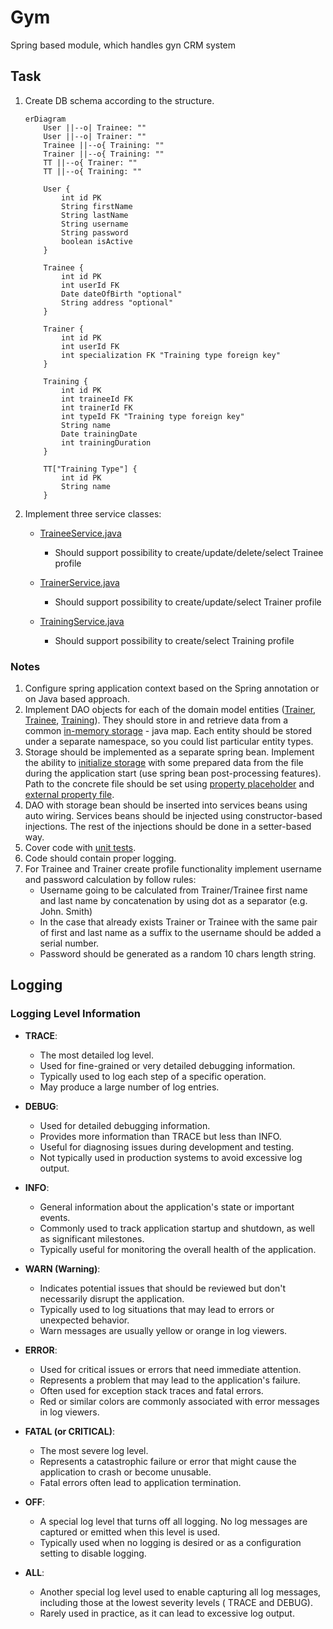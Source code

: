 # Gym

Spring based module, which handles gyn CRM system

## Task

1. Create DB schema according to the structure.

    ```mermaid
    erDiagram
        User ||--o| Trainee: ""
        User ||--o| Trainer: ""
        Trainee ||--o{ Training: ""
        Trainer ||--o{ Training: ""
        TT ||--o{ Trainer: ""
        TT ||--o{ Training: ""
    
        User {
            int id PK
            String firstName
            String lastName
            String username
            String password
            boolean isActive
        }
    
        Trainee {
            int id PK
            int userId FK
            Date dateOfBirth "optional"
            String address "optional"
        }
    
        Trainer {
            int id PK
            int userId FK
            int specialization FK "Training type foreign key"
        }
    
        Training {
            int id PK
            int traineeId FK
            int trainerId FK
            int typeId FK "Training type foreign key"
            String name
            Date trainingDate
            int trainingDuration
        }
    
        TT["Training Type"] {
            int id PK
            String name
        }
    ```

2. Implement three service
   classes:
    - [TraineeService.java](src/main/java/com/javabootcamp/gym/services/TraineeService.java)
        - Should support possibility to create/update/delete/select Trainee profile

    - [TrainerService.java](src/main/java/com/javabootcamp/gym/services/TrainerService.java)
        - Should support possibility to create/update/select Trainer profile

    - [TrainingService.java](src/main/java/com/javabootcamp/gym/services/TrainingService.java)
        - Should support possibility to create/select Training profile

### Notes

1. Configure spring application context based on the Spring annotation or on Java based approach.
2. Implement DAO objects for each of the domain model
   entities ([Trainer](src/main/java/com/javabootcamp/gym/data/dao/TrainerDao.java), [Trainee](src/main/java/com/javabootcamp/gym/data/dao/TraineeDao.java),
   [Training](src/main/java/com/javabootcamp/gym/data/dao/TrainingDao.java)). They should store in and retrieve data
   from a common [in-memory storage](src/main/java/com/javabootcamp/gym/data/InMemoryDataSource.java) - java map. Each
   entity should be stored under a separate namespace, so you could
   list particular entity types.
3. Storage should be implemented as a separate spring bean. Implement the ability
   to [initialize storage](src/main/java/com/javabootcamp/gym/data/InMemoryDataSource.java) with some
   prepared data from the file during the application start (use spring bean post-processing features). Path to the
   concrete file should be set using [property placeholder](src/main/resources/application.properties) and [external property file](src/main/resources/mock_data).
4. DAO with storage bean should be inserted into services beans using auto wiring. Services beans should be injected
   using constructor-based injections. The rest of the injections should be done in a setter-based way.
5. Cover code with [unit tests](src/test/java).
6. Code should contain proper logging.
7. For Trainee and Trainer create profile functionality implement username and password calculation by follow rules:
    - Username going to be calculated from Trainer/Trainee first name and last name by concatenation by using dot as a
      separator (e.g. John. Smith)
    - In the case that already exists Trainer or Trainee with the same pair of first and last name as a suffix to the
      username should be added a serial number.
    - Password should be generated as a random 10 chars length string.

## Logging

### Logging Level Information

- **TRACE**:
    - The most detailed log level.
    - Used for fine-grained or very detailed debugging information.
    - Typically used to log each step of a specific operation.
    - May produce a large number of log entries.

- **DEBUG**:
    - Used for detailed debugging information.
    - Provides more information than TRACE but less than INFO.
    - Useful for diagnosing issues during development and testing.
    - Not typically used in production systems to avoid excessive log output.

- **INFO**:
    - General information about the application's state or important events.
    - Commonly used to track application startup and shutdown, as well as significant milestones.
    - Typically useful for monitoring the overall health of the application.

- **WARN (Warning)**:
    - Indicates potential issues that should be reviewed but don't necessarily disrupt the application.
    - Typically used to log situations that may lead to errors or unexpected behavior.
    - Warn messages are usually yellow or orange in log viewers.

- **ERROR**:
    - Used for critical issues or errors that need immediate attention.
    - Represents a problem that may lead to the application's failure.
    - Often used for exception stack traces and fatal errors.
    - Red or similar colors are commonly associated with error messages in log viewers.

- **FATAL (or CRITICAL)**:
    - The most severe log level.
    - Represents a catastrophic failure or error that might cause the application to crash or become unusable.
    - Fatal errors often lead to application termination.

- **OFF**:
    - A special log level that turns off all logging. No log messages are captured or emitted when this level is used.
    - Typically used when no logging is desired or as a configuration setting to disable logging.

- **ALL**:
    - Another special log level used to enable capturing all log messages, including those at the lowest severity
      levels (
      TRACE and DEBUG).
    - Rarely used in practice, as it can lead to excessive log output.